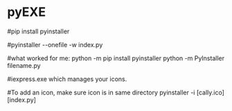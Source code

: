 # pyEXE

#pip install pyinstaller

#pyinstaller --onefile -w index.py



#what worked for me:
python -m pip install pyinstaller
python -m PyInstaller filename.py

#iexpress.exe which manages your icons.


#To add an icon, make sure icon is in same directory
pyinstaller -i [cally.ico] [index.py]
